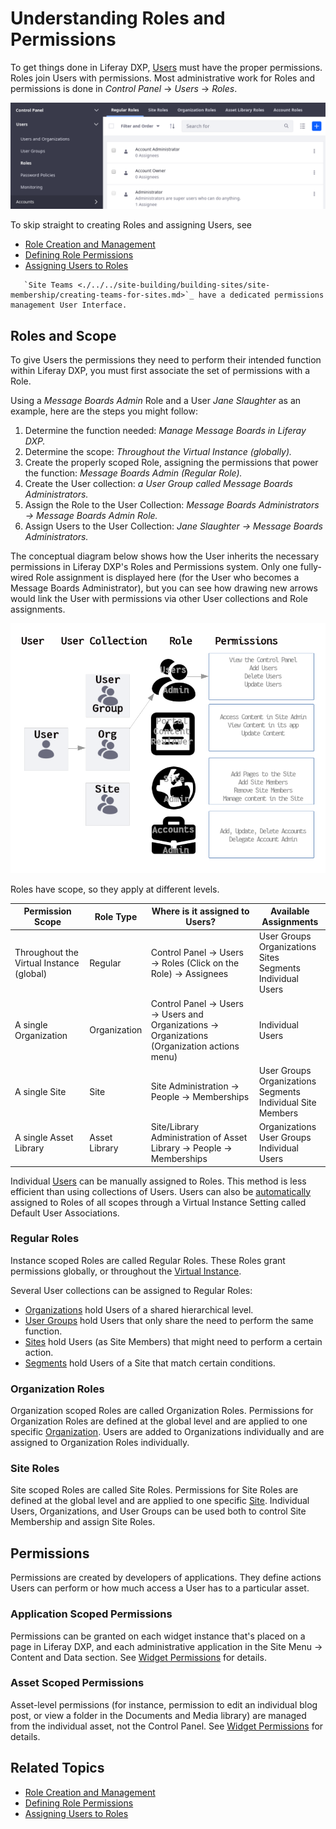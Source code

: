 # Understanding Roles and Permissions

To get things done in Liferay DXP, [Users](./../users/understanding-users.md) must have the proper permissions. Roles join Users with permissions. Most administrative work for Roles and permissions is done in *Control Panel* &rarr; *Users* &rarr; *Roles*.

![Manage Roles from the Control Panel.](./understanding-roles-and-permissions/images/03.png)

To skip straight to creating Roles and assigning Users, see

* [Role Creation and Management](./creating-and-managing-roles.md)
* [Defining Role Permissions](./defining-role-permissions.md)
* [Assigning Users to Roles](./assigning-users-to-roles.md)

```note::
   `Site Teams <./../../site-building/building-sites/site-membership/creating-teams-for-sites.md>`_ have a dedicated permissions management User Interface.
```

## Roles and Scope

To give Users the permissions they need to perform their intended function within Liferay DXP, you must first associate the set of permissions with a Role.

Using a _Message Boards Admin_ Role and a User _Jane Slaughter_ as an example, here are the steps you might follow:

1. Determine the function needed: _Manage Message Boards in Liferay DXP._
1. Determine the scope: _Throughout the Virtual Instance (globally)._
1. Create the properly scoped Role, assigning the permissions that power the function: _Message Boards Admin (Regular Role)._
1. Create the User collection: _a User Group called Message Boards Administrators._
1. Assign the Role to the User Collection: _Message Boards Administrators &rarr; Message Boards Admin Role._
1. Assign Users to the User Collection: _Jane Slaughter &rarr; Message Boards Administrators._

The conceptual diagram below shows how the User inherits the necessary permissions in Liferay DXP's Roles and Permissions system. Only one fully-wired Role assignment is displayed here (for the User who becomes a Message Boards Administrator), but you can see how drawing new arrows would link the User with permissions via other User collections and Role assignments.

![Roles exist to link permissions efficiently with Users.](./understanding-roles-and-permissions/images/02.png)

Roles have scope, so they apply at different levels.

| Permission Scope | Role Type | Where is it assigned to Users? | Available Assignments |
| ---------------- | --------- | -------- | --------- |
| Throughout the Virtual Instance (global) | Regular   | Control Panel &rarr; Users &rarr; Roles (Click on the Role) &rarr; Assignees | User Groups <br />Organizations <br />Sites <br />Segments <br />Individual Users |
| A single Organization | Organization | Control Panel &rarr; Users &rarr; Users and Organizations &rarr; Organizations (Organization actions menu) | Individual Users |
| A single Site    | Site   | Site Administration &rarr; People &rarr; Memberships | User Groups <br />Organizations <br />Segments <br />Individual Site Members |
| A single Asset Library | Asset Library | Site/Library Administration of Asset Library &rarr; People &rarr; Memberships | Organizations <br />User Groups <br /> Individual Users |

<!-- ripped out row from above table as per LRODCS-8188: | A single Account | Account   | Control Panel &rarr; Accounts &rarr; Accounts (Select Account) &rarr; Roles | Individual Account Members -->

Individual [Users](./../users/understanding-users.md) can be manually assigned to Roles. This method is less efficient than using collections of Users. Users can also be [automatically](../../system-administration/virtual-instances/configuring-a-virtual-instance-users.md#default-user-associations) assigned to Roles of all scopes through a Virtual Instance Setting called Default User Associations.

### Regular Roles

Instance scoped Roles are called Regular Roles. These Roles grant permissions globally, or throughout the [Virtual Instance](./../../system-administration/configuring-liferay/virtual_instances.html).

Several User collections can be assigned to Regular Roles:

* [Organizations](./../organizations/understanding-organizations.md) hold Users of a shared hierarchical level.
* [User Groups](./../user-groups/creating-and-managing-user-groups.md) hold Users that only share the need to perform the same function.
* [Sites](./../../site-building/building-sites/site-membership/adding-members-to-sites.md) hold Users (as Site Members) that might need to perform a certain action.
* [Segments](./../../site-building/personalizing-site-experience/segmentation/creating-and-managing-user-segments.md) hold Users of a Site that match certain conditions.

### Organization Roles

Organization scoped Roles are called Organization Roles. Permissions for Organization Roles are defined at the global level and are applied to one specific [Organization](../organizations/understanding-organizations.md). Users are added to Organizations individually and are assigned to Organization Roles individually.

### Site Roles

Site scoped Roles are called Site Roles. Permissions for Site Roles are defined at the global level and are applied to one specific [Site](../../site-building/introduction-to-site-building.md). Individual Users, Organizations, and User Groups can be used both to control Site Membership and assign Site Roles.

## Permissions

Permissions are created by developers of applications. They define actions Users can perform or how much access a User has to a particular asset.

### Application Scoped Permissions

Permissions can be granted on each widget instance that's placed on a page in Liferay DXP, and each administrative application in the Site Menu &rarr; Content and Data section. See [Widget Permissions](./../../site-building/widget-permissions.md) for details.

### Asset Scoped Permissions

Asset-level permissions (for instance, permission to edit an individual blog post, or view a folder in the Documents and Media library) are managed from the individual asset, not the Control Panel. See [Widget Permissions](./../../site-building/widget-permissions.md) for details.

## Related Topics

* [Role Creation and Management](./creating-and-managing-roles.md)
* [Defining Role Permissions](./defining-role-permissions.md)
* [Assigning Users to Roles](./assigning-users-to-roles.md)
